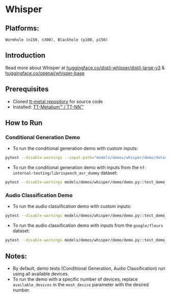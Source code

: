# Whisper

## Platforms:
    Wormhole (n150, n300), Blackhole (p100, p150)

## Introduction

Read more about Whisper at [huggingface.co/distil-whisper/distil-large-v3](https://huggingface.co/distil-whisper/distil-large-v3) & [huggingface.co/openai/whisper-base](https://huggingface.co/openai/whisper-base)

## Prerequisites
- Cloned [tt-metal repository](https://github.com/tenstorrent/tt-metal) for source code
- Installed: [TT-Metalium™ / TT-NN™](https://github.com/tenstorrent/tt-metal/blob/main/INSTALLING.md)

## How to Run

### Conditional Generation Demo

- To run the conditional generation demo with custom inputs:

```sh
pytest --disable-warnings --input-path="models/demos/whisper/demo/dataset/conditional_generation" models/demos/whisper/demo/demo.py::test_demo_for_conditional_generation
```

- To run the conditional generation demo with inputs from the `hf-internal-testing/librispeech_asr_dummy` dataset:

```sh
pytest --disable-warnings models/demos/whisper/demo/demo.py::test_demo_for_conditional_generation_dataset
```

### Audio Classification Demo

- To run the audio classification demo with custom inputs:

```sh
pytest --disable-warnings models/demos/whisper/demo/demo.py::test_demo_for_audio_classification_inference --input-path="models/demos/whisper/demo/dataset/audio_classification"
```

- To run the audio classification demo with inputs from the `google/fleurs` dataset:

```sh
pytest --disable-warnings models/demos/whisper/demo/demo.py::test_demo_for_audio_classification_dataset
```

## Notes:
- By default, demo tests (Conditional Generation, Audio Classification) run using all available devices.
- To run the demo with a specific number of devices, replace `available_devices` in the `mesh_device` parameter with the desired number.

